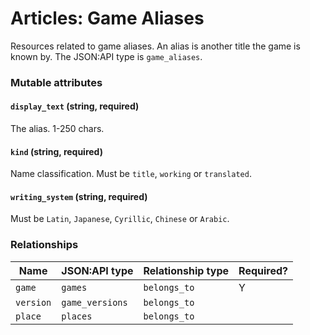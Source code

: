 # Articles: Game Aliases

Resources related to game aliases. An alias is another title the game is known by. The JSON:API type is `game_aliases`.

### Mutable attributes

#### `display_text` (string, required)

The alias. 1-250 chars.

#### `kind` (string, required)

Name classification. Must be `title`, `working` or `translated`.

#### `writing_system` (string, required)

Must be `Latin`, `Japanese`, `Cyrillic`, `Chinese` or `Arabic`.

### Relationships

Name         | JSON:API type   | Relationship type | Required?
------------ | --------------- | ----------------- | ---------
`game`       | `games`         | `belongs_to`      | Y
`version`    | `game_versions` | `belongs_to`      |  
`place`      | `places`        | `belongs_to`      |
